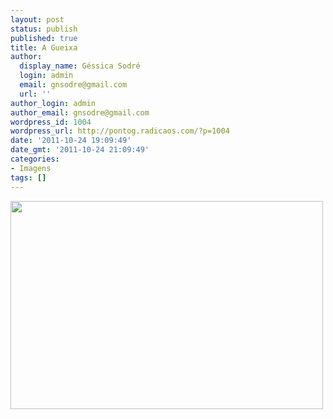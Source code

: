 ```yaml
---
layout: post
status: publish
published: true
title: A Gueixa
author:
  display_name: Géssica Sodré
  login: admin
  email: gnsodre@gmail.com
  url: ''
author_login: admin
author_email: gnsodre@gmail.com
wordpress_id: 1004
wordpress_url: http://pontog.radicaos.com/?p=1004
date: '2011-10-24 19:09:49'
date_gmt: '2011-10-24 21:09:49'
categories:
- Imagens
tags: []
---
```

<p><img class="aligncenter size-full wp-image-1005" title="Gueixa" src="http://pontog.radicaos.com/wp-content/uploads/2011/10/tumblr_lthtvzowD41qav48no1_500.jpg" alt="" width="500" height="333" /></p>

